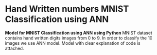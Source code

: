 # Hand Written numbers MNIST Classification using ANN
**Model for MNIST Classification using ANN using Python**
MNIST dataset contains hand written digits images from 0 to 9. In order to classify the 10 images we use ANN model. Model with clear explanation of code is attached.
